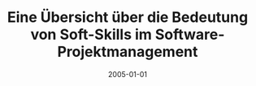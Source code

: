 ---
abstract: ''
authors:
- Stephan Binder
date: '2005-01-01'
featured: false
links:
- name: Publik
  url: https://publik.tuwien.ac.at/showentry.php?ID=139683&lang=1
publication_types:
- '7'
publishDate: '2005-01-01'
title: Eine Übersicht über die Bedeutung von Soft-Skills im Software-Projektmanagement
url_pdf: ''
---